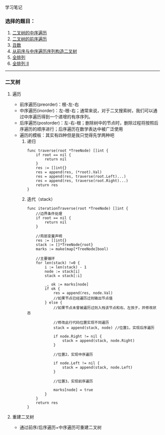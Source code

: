 学习笔记

### 选择的题目：
1. [二叉树的中序遍历](https://leetcode-cn.com/problems/binary-tree-inorder-traversal/)
2. [二叉树的前序遍历](https://leetcode-cn.com/problems/binary-tree-preorder-traversal/)
3. [丑数](https://leetcode-cn.com/problems/chou-shu-lcof/)
4. [从前序与中序遍历序列构造二叉树](https://leetcode-cn.com/problems/construct-binary-tree-from-preorder-and-inorder-traversal/)
5. [全排列](https://leetcode-cn.com/problems/permutations/)
6. [全排列 II ](https://leetcode-cn.com/problems/permutations-ii/)

---

###  二叉树
1. 遍历
   * 前序遍历(preorder)：根-左-右
   * 中序遍历(inorder)：左-根-右；通常来说，对于二叉搜索树，我们可以通过中序遍历得到一个递增的有序序列。
   * 后序遍历(postorder)：左-右-根；删除树中的节点时，删除过程将按照后序遍历的顺序进行；后序遍历在数学表达中被广泛使用
   * 遍历的模板：其实有四种但是我只觉得先学两种吧
      1. 递归
         ```Golang
         func traverse(root *TreeNode) []int {
             if root == nil {
                 return nil
             }
             res := []int{}
             res = append(res, (*root).Val)
             res = append(res, traverse(root.Left)...)
             res = append(res, traverse(root.Right)...)
             return res
         }
         ```
      2. 迭代（stack）
         ```Golang
         func iterationTraverse(root *TreeNode) []int {
             //边界条件处理
             if root == nil {
                 return nil
             }
             
             //局部变量声明
             res := []int{}
             stack := []*TreeNode{root}
             marks := make(map[*TreeNode]bool)
             
             //主要循环
             for len(stack) !=0 {
                 i := len(stack) - 1
                 node := stack[i]
                 stack = stack[:i]
                 
                 _, ok := marks[node]
                 if ok {
                     res = append(res, node.Val)
                     //如果节点已经遍历过则输出节点值
                 } else {
                     //如果节点未曾被遍历过则入栈该节点和右、左孩子，并修改状态
                     
                     //修改此行代码位置实现不同遍历
                     stack = append(stack, node) //位置1，实现后序遍历
                     
                     if node.Right != nil {
                         stack = append(stack, node.Right)
                     }
                     
                     //位置2，实现中序遍历
                     
                     if node.Left != nil {
                         stack = append(stack, node.Left)
                     }
                     
                     //位置3，实现前序遍历
                     
                     marks[node] = true
                 }
             }
             return res
         }
         ```
2. 重建二叉树
	
	* 通过前序/后序遍历+中序遍历可重建二叉树